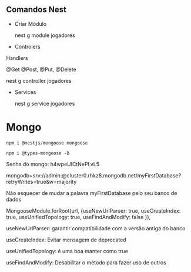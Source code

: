 ## Comandos Nest

* Criar Módulo

  nest g module jogadores

* Controlers

Handlers
  
  @Get @Post, @Put, @Delete

  nest g controller jogadores

* Services

  nest g service jogadores

# Mongo

    npm i @nestjs/mongoose mongoose

    npm i @types-mongoose -D

Senha do mongo: h4wpeUICtNePLvL5

  mongodb+srv://admin:<password>@cluster0.rhkz8.mongodb.net/myFirstDatabase?retryWrites=true&w=majority

Não esquecer de mudar a palavra myFirstDatabase pelo seu banco de dados

MongooseModule.forRoot(url,
    {useNewUrlParser: true, useCreateIndex: true, useUnifiedTopology: true, useFindAndModify: false }),

useNewUrlParser: garantir compatibilidade com a versão antiga do banco

useCreateIndex: Evitar mensagem de deprecated

useUnifiedTopology: é uma boa manter como true

useFindAndModify: Desabilitar o método para fazer uso de outros






